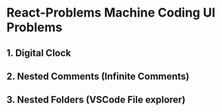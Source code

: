 # React-Problems Machine Coding UI Problems
## 1. Digital Clock
## 2. Nested Comments (Infinite Comments)
## 3. Nested Folders (VSCode File explorer)
